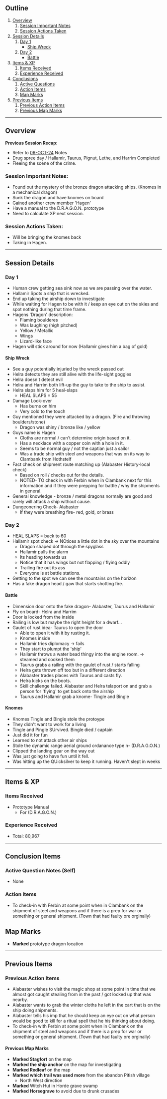 ## Outline
1. [Overview](Overview)
   1. [Session Important Notes](#session-important-notes)
   2. [Session Actions Taken](#session-actions-taken)
2. [Session Details](#session-details)
   1. [Day 1](#day-1) 
      - [Ship Wreck](#ship-wreck)
   2. [Day 2](#day-2)
      - [Battle](#battle)
3. [Items & XP](#items--xp)
   1. [Items Received](#items-received)
   2. [Experience Received](#experience-received)
4. [Conclusions](#conclusion-items)
   1. [Active Questions](#active-question-notes-self)
   2. [Action Items](#action-items-(previous))
   3. [Map Marks](#map-marks)
5. [Previous Items](#previous-items)
   1. [Previous Action Items](#previous-action-items)
   2. [Previous Map Marks](#previous-map-marks)
______________________________
## Overview
**Previous Session Recap:**
- Refer to [06-OCT-24](06-OCT-24.md) Notes<br>
- Drug spree day / Hallamir, Taurus, Pignut, Lethe, and Harrim Completed
- Fleeing the scene of the crime.

### **Session Important Notes:**
- Found out the mystery of the bronze dragon attacking ships. (Knomes in a mechanical dragon)
- Sunk the dragon and have knomes on board
- Gained another crew member 'Hagen'
- Have a manual to the D.R.A.G.O.N. prototype
- Need to calculate XP next session.

### **Session Actions Taken:**
- Will be bringing the knomes back
- Taking in Hagen.

_____________________________________
## Session Details
### Day 1
- Human crew getting sea sink now as we are passing over the water.
- Hallamir Spots a ship that is wrecked. 
- End up taking the airship down to investigate
- While waiting for Hagen to be with it / keep an eye out on the skies and spot nothing during that time frame.
- Hagens 'Dragon' description:
  - Flaming boulderes
  - Was laughing (high pitched)
  - Yellow / Metallic
  - Wings
  - Lizard-like face
- Hagen will stick around for now (Hallamir gives him a bag of gold)
#### Ship Wreck
- See a guy potentially injuried by the wreck passed out
- Helra detects they are still alive with the life-sight goggles
- Helra doesn't detect evil
- Helra and Harrim both lift-up the guy to take to the ship to assist. 
- Helra slaps him for 5 heal-slaps 
  - HEAL SLAPS = 55
- Damage Look-over
  - Has burns on him 
  - Very cold to the touch 
- Guy mentioned they were attacked by a dragon. (Fire and throwing boulders/stone)
  - Dragon was shiny / bronze like /  yellow
- Guys name is Hagen
  - Cloths are normal / can't determine origin based on it.
  - Has a necklace with a copper coin with a hole in it.
  - Seems to be normal guy / not the captian just a sailor 
  - Was a trade ship with steel and weapons that was on its way to Clambank from Hothstelf
- Fact check on shipment route matching up (Alabaster History-local check)
  - Based on roll / checks out for the details.
  - NOTED- TO check in with Ferbin when in Clambank next for this information and if they were prepping for battle / why the shipments in general.
- General knowledge - bronze / metal dragons normally are good and rarely will attack a ship without cause. 
- Dungeonering Check- Alabaster
  - If they were breathing fire- red, gold, or brass
### Day 2
- HEAL SLAPS = back to 60
- Hallamir spot check -> NOtices a little dot in the sky over the mountains
  - Dragon shaped dot through the spyglass
  - Hallamir pulls the alarm
  - Its heading towards us
  - Notice that it has wings but not flapping / flying oddly
  - Trailing fire out its ass
  - Everyone is at battle stations.
- Getting to the spot we can see the mountains on the horizon
- Has a fake dragon head / gaw that starts shotting fire.
#### Battle
- Dimension door onto the fake dragon- Alabaster, Taurus and Hallamir
- Fly on board- Helra and Harrim 
- Door is locked from the inside
- Railing is low but maybe the right height for a dwarf...
- Gaulet of rust idea- Taurus to open the door
  - Able to open it with it by rusting it.
  - Knomes inside
  - Hallamir tries diplomacy -> fails
  - They start to plumpt the 'ship'
  - Hallamir throws a water bead thingy into the engine room. -> steamed and cooked them
  - Taurus grabs a railing with the gaulet of rust / starts falling
  - Helra gets thrown off too but in a different direction
  - Alabaster trades places with Taurus and casts fly. 
  - Helra kicks on the boots.
  - Skill challenge failed. Alabaster and Helra telaport on and grab a person for 'flying' to get back onto the airship
  - Taurus and Hallamir grab a knome- Tingle and Bingle 
#### Knomes
- Knomes Tingle and Bingle stole the protoype 
- They didn't want to work for a living 
- Tingle and Pingle  SUrvived. Bingle died / captain
- Just did it for fun
- Learned to not attack other air ships
- Stole the dynamic range aerial ground ordanance type n- (D.R.A.G.O.N.)
- Clipped the landing gear on the way out 
- Was just going to have fun until it fell.
- Was hitting up the QUicksilver to keep it running. Haven't slept in weeks
___________________________________________

## Items & XP
### Items Received
- Prototype Manual 
  - For (D.R.A.G.O.N.)

### Experience Received
- Total: 80,967

_________________________________
## Conclusion Items
### Active Question Notes (Self)
- None

### Action Items
- To check-in with Ferbin at some point when in Clambank on the shipment of steel and weapons and if there is a prep for war or something or general shipment. (Town that had faulty ore orginally)

## Map Marks
- **Marked** prototype dragon location

---------------------------------
## Previous Items
### Previous Action Items
- Alabaster wishes to visit the magic shop at some point in time that we almost got caught stealing from in the past / got locked up that was nearby.
- Alabaster wants to grab the winter cloths he left in the cart that is on the ship doing shipments.
- Alabaster tells his imp that he should keep an eye out on what person would be good to kill for a ritual spell that he his thinking about doing. 
- To check-in with Ferbin at some point when in Clambank on the shipment of steel and weapons and if there is a prep for war or something or general shipment. (Town that had faulty ore orginally)

#### Previous Map Marks
- **Marked Stagfort** on the map
- **Marked the ship anchor** on the map for investigating
- **Marked Redleaf** on the map
- **Marked which trail was used more** from the abandon Pitish village
  - North West direction
- **Marked** Witch Hut in Horde grave swamp
- **Marked Horsegrave** to avoid due to drunk crusades 